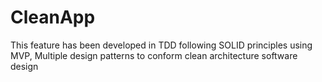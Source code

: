 # CleanApp
This feature has been developed in TDD following SOLID principles using MVP, Multiple design patterns to conform clean architecture software design
